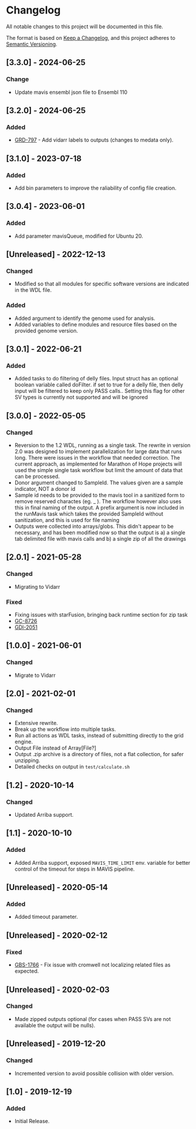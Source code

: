
# Changelog
All notable changes to this project will be documented in this file.

The format is based on [Keep a Changelog](https://keepachangelog.com/en/1.0.0/),
and this project adheres to [Semantic Versioning](https://semver.org/spec/v2.0.0.html).

## [3.3.0] - 2024-06-25
### Change
- Update mavis ensembl json file to Ensembl 110

## [3.2.0] - 2024-06-25
### Added
- [GRD-797](https://jira.oicr.on.ca/browse/GRD-797) - Add vidarr labels to outputs (changes to medata only).

## [3.1.0] - 2023-07-18
### Added
- Add bin parameters to improve the raliability of config file creation.

## [3.0.4] - 2023-06-01
### Added
- Add parameter mavisQueue, modified for Ubuntu 20.

## [Unreleased] - 2022-12-13
### Changed
- Modified so that all modules for specific software versions are indicated in the WDL file.  

### Added
- Added argument to identify the genome used for analysis.   
- Added variables to define modules and resource files based on the provided genome version.    

## [3.0.1] - 2022-06-21
### Added
- Added tasks to do filtering of delly files.  Input struct has an optional boolean variable called doFilter.  if set to true for a delly file, then delly input will be filtered to keep only PASS calls..  Setting this flag for other SV types is currently not supported and will be ignored 

## [3.0.0] - 2022-05-05
### Changed
- Reversion to the 1.2 WDL, running as a single task. The rewrite in version 2.0 was designed to implement parallelization for large data that runs long. There were issues in the workflow that needed correction.  The current approach, as implemented for Marathon of Hope projects will used the simple single task workflow but limit the amount of data that can be processed. 
- Donor argument changed to SampleId.  The values given are a sample indicator, NOT a donor id
- Sample id needs to be provided to the mavis tool in a sanitized form to remove reserved charactes (eg. _ ).  The workflow however also uses this in final naming of the output.  A prefix argument is now included in the runMavis task which takes the provided SampleId without sanitization, and this is used for file naming
- Outputs were collected into arrays/globs.  This didn't appear to be necessary, and has been modified now so that the output is a) a single tab delimited file with mavis calls and b) a single zip of all the drawings

## [2.0.1] - 2021-05-28
### Changed
- Migrating to Vidarr

### Fixed
- Fixing issues with starFusion, bringing back runtime section for zip task
- [GC-8726](https://jira.oicr.on.ca/browse/GC-8726)
- [GDI-2051](https://jira.oicr.on.ca/browse/GDI-2051)

## [1.0.0] - 2021-06-01
### Changed
- Migrate to Vidarr

## [2.0] - 2021-02-01
### Changed
- Extensive rewrite.
- Break up the workflow into multiple tasks.
- Run all actions as WDL tasks, instead of submitting directly to the grid engine.
- Output File instead of Array[File?]
- Output .zip archive is a directory of files, not a flat collection, for safer unzipping.
- Detailed checks on output in `test/calculate.sh`

## [1.2] - 2020-10-14
### Changed
- Updated Arriba support.

## [1.1] - 2020-10-10
### Added
- Added Arriba support, exposed `MAVIS_TIME_LIMIT` env. variable for better control of the timeout for steps in MAVIS pipeline.

## [Unreleased] - 2020-05-14
### Added
- Added timeout parameter.

## [Unreleased] - 2020-02-12
### Fixed
- [GBS-1766](https://jira.oicr.on.ca/browse/GBS-1766) - Fix issue with cromwell not localizing related files as expected.

## [Unreleased] - 2020-02-03
### Changed
- Made zipped outputs optional (for cases when PASS SVs are not available the output will be nulls).

## [Unreleased] - 2019-12-20
### Changed
 - Incremented version to avoid possible collision with older version.

## [1.0] - 2019-12-19
### Added
 - Initial Release.